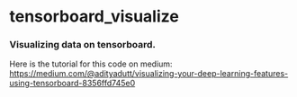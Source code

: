 # tensorboard_visualize

### Visualizing data on tensorboard. 

Here is the tutorial for this code on medium: https://medium.com/@adityadutt/visualizing-your-deep-learning-features-using-tensorboard-8356ffd745e0

